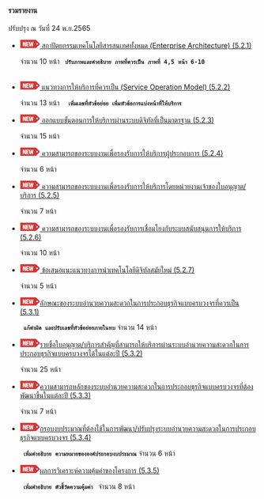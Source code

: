 #### รวมรายงาน

ปรับปรุง ณ วันที่ 24 พ.ย.2565


- [![new!](/doc/res/new2.png) สถาปัตยกรรมเทคโนโลยีสารสนเทศทั้งหมด (Enterprise Architecture) (5.2.1)
   ](/doc/doc3-20221124/DoBiz-Interim1_Chp_1_20221124.pdf)

	จำนวน 10 หน้า
	<code> <b>ปรับภาพและคำอธิบาย ภาพที่ควรเป็น ภาพที่ 4,5 หน้า 6-10 </b> </code>


- [![new!](/doc/res/new2.png) แนวทางการให้บริการที่ควรเป็น (Service Operation Model) (5.2.2)
    ](/doc/doc3-20221124/DoBiz-Interim1_Chp_2_20221124.pdf)

	จำนวน 13 หน้า
	<code> <b>
	เพิ่มเลขที่หัวข้อย่อย เพิ่มหัวข้อการแบ่งหน้าที่ให้บริการ
	</b> </code>

- [![new!](/doc/res/new2.png) ออกแบบขั้นตอนการให้บริการผ่านระบบดิจิทัลที่เป็นมาตรฐาน (5.2.3)
    ](/doc/doc3-20221124/DoBiz-Interim1_Chp_3_20221124.pdf)

	จำนวน 15 หน้า

- [![new!](/doc/res/new2.png) ความสามารถของระบบงานเพื่อรองรับการให้บริการผู้ประกอบการ (5.2.4)
    ](/doc/doc3-20221124/DoBiz-Interim1_Chp_4_20221124.pdf)

	จำนวน 6 หน้า

- [![new!](/doc/res/new2.png) ความสามารถของระบบงานเพื่อรองรับการให้บริการโดยหน่วยงานเจ้าของใบอนุญาต/บริการ (5.2.5)
    ](/doc/doc3-20221124/DoBiz-Interim1_Chp_5_20221124.pdf)

	จำนวน 7 หน้า

- [![new!](/doc/res/new2.png) ความสามารถของระบบงานเพื่อรองรับการเชื่อมโยงกับระบบสนับสนุนการให้บริการ (5.2.6)
    ](/doc/doc3-20221124/DoBiz-Interim1_Chp_6_20221124.pdf)

	จำนวน 10 หน้า

- [![new!](/doc/res/new2.png) ข้อเสนอแนะแนวทางการนําเทคโนโลยีดิจิทัลสมัยใหม่ (5.2.7)
    ](/doc/doc3-20221124/DoBiz-Interim1_Chp_7_20221124.pdf)

	จำนวน 5 หน้า

- [![new!](/doc/res/new2.png)ลักษณะของระบบอำนวยความสะดวกในการประกอบธุรกิจแบบครบวงจรที่ควรเป็น (5.3.1)
    ](/doc/doc3-20221124/DoBiz-Interim2_Chp_1_20221124.pdf)

	<code><b> แก้คำผิด และปรับเลขที่หัวข้อย่อยภายในทบ</b></code>
	จำนวน 14 หน้า

- [![new!](/doc/res/new2.png)รายชื่อใบอนุญาต/บริการสำคัญที่สามารถให้บริการผ่านระบบอำนวยความสะดวกในการประกอบธุรกิจแบบครบวงจรได้ในแต่ละปี (5.3.2)
    ](/doc/doc3-20221124/DoBiz-Interim2_Chp_2_20221124.pdf)

	จำนวน 25 หน้า


- [![new!](/doc/res/new2.png)ความสามารถหลักของระบบอำนวยความสะดวกในการประกอบธุรกิจแบบครบวงจรที่ต้องพัฒนาขึ้นในแต่ละปี (5.3.3)
    ](/doc/doc3-20221124/DoBiz-Interim2_Chp_3_20221124.pdf)

	จำนวน 7 หน้า


- [![new!](/doc/res/new2.png)กรอบงบประมาณที่ต้องใช้ในการพัฒนา/ปรับปรุงระบบอำนวยความสะดวกในการประกอบธุรกิจแบบครบวงจร (5.3.4)
    ](/doc/doc3-20221124/DoBiz-Interim2_Chp_4_20221124.pdf)

	<code><b> เพิ่มคำอธิบาย ความหมายขององค์ประกอบงบประมาณ</b></code>
	จำนวน 6 หน้า


- [![new!](/doc/res/new2.png)ผลการวิเคราะห์ความคุ้มค่าของโครงการ (5.3.5)
    ](/doc/doc3-20221124/DoBiz-Interim2_Chp_5_20221124.pdf)

	<code><b> เพิ่มคำอธิบาย ตัวชี้วัดความคุ้มค่า </b></code>
	จำนวน 8 หน้า
